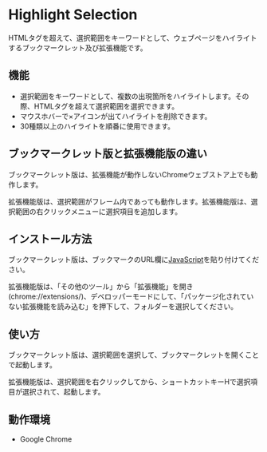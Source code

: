 # Highlight Selection

HTMLタグを超えて、選択範囲をキーワードとして、ウェブページをハイライトするブックマークレット及び拡張機能です。

## 機能

- 選択範囲をキーワードとして、複数の出現箇所をハイライトします。その際、HTMLタグを超えて選択範囲を選択できます。
- マウスホバーで×アイコンが出てハイライトを削除できます。
- 30種類以上のハイライトを順番に使用できます。

## ブックマークレット版と拡張機能版の違い

ブックマークレット版は、拡張機能が動作しないChromeウェブストア上でも動作します。

拡張機能版は、選択範囲がフレーム内であっても動作します。拡張機能版は、選択範囲の右クリックメニューに選択項目を追加します。

## インストール方法

ブックマークレット版は、ブックマークのURL欄に[JavaScript](https://raw.githubusercontent.com/querykuma/HighlightSelection/main/highlight_selection_bookmark.js)を貼り付けてください。

拡張機能版は、「その他のツール」から「拡張機能」を開き(chrome://extensions/)、デベロッパーモードにして、「パッケージ化されていない拡張機能を読み込む」を押下して、フォルダーを選択してください。

## 使い方

ブックマークレット版は、選択範囲を選択して、ブックマークレットを開くことで起動します。

拡張機能版は、選択範囲を右クリックしてから、ショートカットキーHで選択項目が選択されて、起動します。

## 動作環境

- Google Chrome


